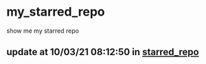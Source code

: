 # my_starred_repo
show me my starred repo

update at 10/03/21 08:12:50 in [starred_repo](./index.html)
---

